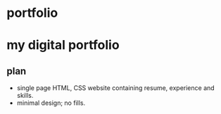 # portfolio

# my digital portfolio
## plan
- single page HTML, CSS website containing resume, experience and skills.
- minimal design; no fills.
